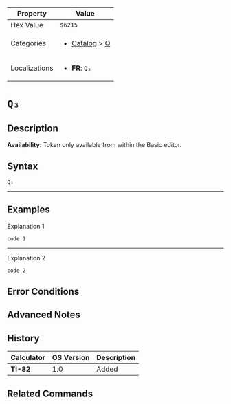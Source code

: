 | Property      | Value |
|---------------|-------|
| Hex Value     | `$6215`|
| Categories    | <ul><li>[Catalog](../categories/Catalog.md) > [Q](../categories/Catalog.md#Q)</li></ul> |
| Localizations | <ul><li><b>FR</b>: `Q₃`</li></ul> |

# `Q₃`

## Description



<b>Availability</b>: Token only available from within the Basic editor.

## Syntax
`Q₃`

<hr>

## Examples

Explanation 1
```ti-basic
code 1
```
---
Explanation 2
```ti-basic
code 2
```

## Error Conditions


## Advanced Notes


## History
| Calculator | OS Version | Description |
|------------|------------|-------------|
| <b>TI-82</b> | 1.0 | Added

## Related Commands

    